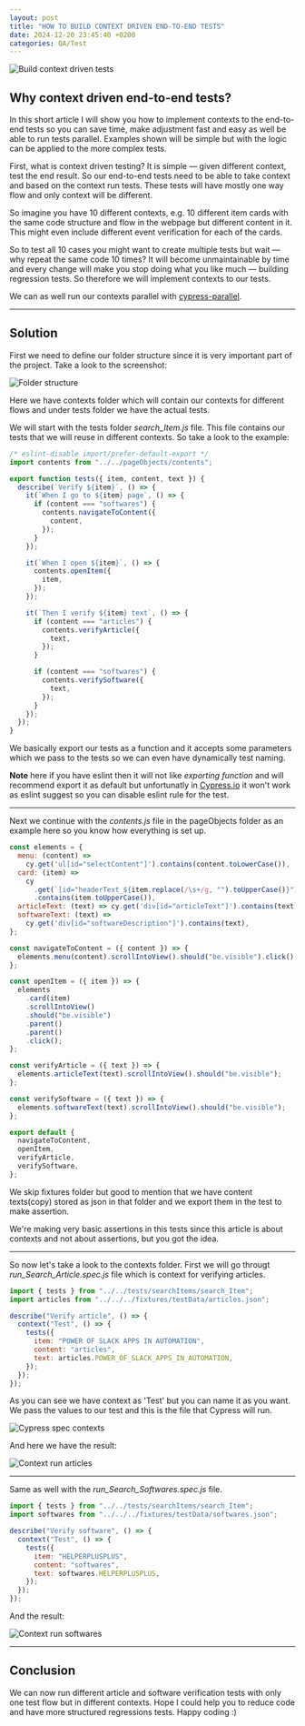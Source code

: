```yaml
---
layout: post
title: "HOW TO BUILD CONTEXT DRIVEN END-TO-END TESTS"
date: 2024-12-20 23:45:40 +0200
categories: QA/Test
---
```


![Build context driven tests](/assets/images/build_context_driven_tests/build_context_driven_tests.jpg)

## **Why context driven end-to-end tests?**

In this short article I will show you how to implement contexts to the end-to-end tests so you can save time, make adjustment fast and easy as well be able to run tests parallel. Examples shown will be simple but with the logic can be applied to the more complex tests.

First, what is context driven testing? It is simple — given different context, test the end result. So our end-to-end tests need to be able to take context and based on the context run tests. These tests will have mostly one way flow and only context will be different.

So imagine you have 10 different contexts, e.g. 10 different item cards with the same code structure and flow in the webpage but different content in it. This might even include different event verification for each of the cards.

So to test all 10 cases you might want to create multiple tests but wait — why repeat the same code 10 times? It will become unmaintainable by time and every change will make you stop doing what you like much — building regression tests. So therefore we will implement contexts to our tests.

We can as well run our contexts parallel with [cypress-parallel](https://www.npmjs.com/package/cypress-parallel).

---

## **Solution**

First we need to define our folder structure since it is very important part of the project. Take a look to the screenshot:

![Folder structure](/assets/images/build_context_driven_tests/folder_structure.png)

Here we have contexts folder which will contain our contexts for different flows and under tests folder we have the actual tests.

We will start with the tests folder _search_Item.js_ file. This file contains our tests that we will reuse in different contexts. So take a look to the example:

```javascript
/* eslint-disable import/prefer-default-export */
import contents from "../../pageObjects/contents";

export function tests({ item, content, text }) {
  describe(`Verify ${item}`, () => {
    it(`When I go to ${item} page`, () => {
      if (content === "softwares") {
        contents.navigateToContent({
          content,
        });
      }
    });

    it(`When I open ${item}`, () => {
      contents.openItem({
        item,
      });
    });

    it(`Then I verify ${item} text`, () => {
      if (content === "articles") {
        contents.verifyArticle({
          text,
        });
      }

      if (content === "softwares") {
        contents.verifySoftware({
          text,
        });
      }
    });
  });
}
```

We basically export our tests as a function and it accepts some parameters which we pass to the tests so we can even have dynamically test naming.

**Note** here if you have eslint then it will not like _exporting function_ and will recommend export it as default but unfortunatly in [Cypress.io](https://www.cypress.io/) it won't work as eslint suggest so you can disable eslint rule for the test.

---

Next we continue with the _contents.js_ file in the pageObjects folder as an example here so you know how everything is set up.

```javascript
const elements = {
  menu: (content) =>
    cy.get('ul[id="selectContent"]').contains(content.toLowerCase()),
  card: (item) =>
    cy
      .get(`[id="headerText_${item.replace(/\s+/g, "").toUpperCase()}"]`)
      .contains(item.toUpperCase()),
  articleText: (text) => cy.get('div[id="articleText"]').contains(text),
  softwareText: (text) =>
    cy.get('div[id="softwareDescription"]').contains(text),
};

const navigateToContent = ({ content }) => {
  elements.menu(content).scrollIntoView().should("be.visible").click();
};

const openItem = ({ item }) => {
  elements
    .card(item)
    .scrollIntoView()
    .should("be.visible")
    .parent()
    .parent()
    .click();
};

const verifyArticle = ({ text }) => {
  elements.articleText(text).scrollIntoView().should("be.visible");
};

const verifySoftware = ({ text }) => {
  elements.softwareText(text).scrollIntoView().should("be.visible");
};

export default {
  navigateToContent,
  openItem,
  verifyArticle,
  verifySoftware,
};
```

We skip fixtures folder but good to mention that we have content texts(copy) stored as json in that folder and we export them in the test to make assertion.

We're making very basic assertions in this tests since this article is about contexts and not about assertions, but you got the idea.

---

So now let's take a look to the contexts folder. First we will go througt _run_Search_Article.spec.js_ file which is context for verifying articles.

```javascript
import { tests } from "../../tests/searchItems/search_Item";
import articles from "../../../fixtures/testData/articles.json";

describe("Verify article", () => {
  context("Test", () => {
    tests({
      item: "POWER OF SLACK APPS IN AUTOMATION",
      content: "articles",
      text: articles.POWER_OF_SLACK_APPS_IN_AUTOMATION,
    });
  });
});
```

As you can see we have context as 'Test' but you can name it as you want. We pass the values to our test and this is the file that Cypress will run.

![Cypress spec contexts](/assets/images/build_context_driven_tests/cypress_spec_contexts.png)

And here we have the result:

![Context run articles](/assets/images/build_context_driven_tests/context_run_articles.png)

---

Same as well with the _run_Search_Softwares.spec.js_ file.

```javascript
import { tests } from "../../tests/searchItems/search_Item";
import softwares from "../../../fixtures/testData/softwares.json";

describe("Verify software", () => {
  context("Test", () => {
    tests({
      item: "HELPERPLUSPLUS",
      content: "softwares",
      text: softwares.HELPERPLUSPLUS,
    });
  });
});
```

And the result:

![Context run softwares](/assets/images/build_context_driven_tests/context_run_softwares.png)

---

## **Conclusion**

We can now run different article and software verification tests with only one test flow but in different contexts. Hope I could help you to reduce code and have more structured regressions tests. Happy coding :)
